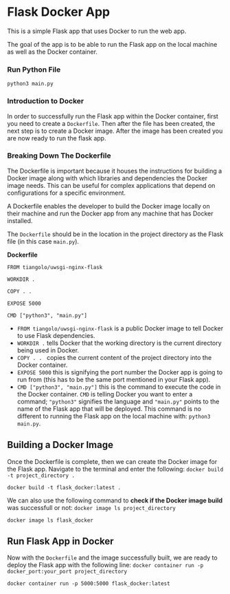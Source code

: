 # Flask Docker App

This is a simple Flask app that uses Docker to run the web app.

The goal of the app is to be able to run the Flask app on the local machine as well as the Docker container.

### Run Python File
```
python3 main.py
```

### Introduction to Docker
In order to successfully run the Flask app within the Docker container, first you need to create a `Dockerfile`.
Then after the file has been created, the next step is to create a Docker image.  After the image has been created you are now ready to run the flask app.

### Breaking Down The Dockerfile
The Dockerfile is important because it houses the instructions for building a Docker image along with which libraries and dependencies the Docker image needs.  This can be useful for complex applications that depend on configurations for a specific environment.

A Dockerfile enables the developer to build the Docker image locally on their machine and run the Docker app from any machine that has Docker installed.

The `Dockerfile` should be in the location in the project directory as the Flask file (in this case `main.py`).

**Dockerfile**
```
FROM tiangolo/uwsgi-nginx-flask

WORKDIR .

COPY . .

EXPOSE 5000

CMD ["python3", "main.py"]
```
- `FROM tiangolo/uwsgi-nginx-flask` is a public Docker image to tell Docker to use Flask dependencies.
- `WORKDIR .` tells Docker that the working directory is the current directory being used in Docker.
- `COPY . . ` copies the current content of the project directory into the Docker container.
- `EXPOSE 5000` this is signifying the port number the Docker app is going to run from (this has to be the same port mentioned in your Flask app).
- `CMD ["python3", "main.py"]` this is the command to execute the code in the Docker container. `CMD` is telling Docker you want to enter a command; `"python3"` signifies the language and `"main.py"` points to the name of the Flask app that will be deployed.  This command is no different to running the Flask app on the local machine with: `python3 main.py`.

## Building a Docker Image
Once the Dockerfile is complete, then we can create the Docker image for the Flask app.
Navigate to the terminal and enter the following: `docker build -t project_directory .`
```
docker build -t flask_docker:latest .  
```
We can also use the following command to **check if the Docker image build** was successfull or not: `docker image ls project_directory`
```
docker image ls flask_docker
```

## Run Flask App in Docker
Now with the `Dockerfile` and the image successfully built, we are ready to deploy the Flask app with the following line: `docker container run -p docker_port:your_port project_directory`
```
docker container run -p 5000:5000 flask_docker:latest
```